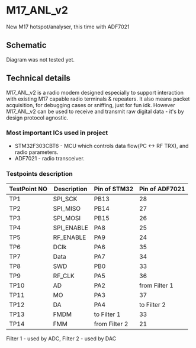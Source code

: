 # M17_ANL_v2
New M17 hotspot/analyser, this time with ADF7021

## Schematic
Diagram was not tested yet.

## Technical details

M17_ANL_v2 is a radio modem designed especially to support interaction with existing M17 capable radio terminals & repeaters. It also means packet acquisition, for debugging cases or sniffing, just for fun idk.
However M17_ANL_v2 can be used to receive and transmit raw digital data - it's by design protocol agnostic. 

### Most important ICs used in project

* STM32F303CBT6 - MCU which controls data flow(PC <-> RF TRX), and radio parameters.
* ADF7021 - radio transceiver.

### Testpoints description

| TestPoint NO  | Description | Pin of STM32 | Pin of ADF7021 |
| ------------- | ------------- | ------------- | ------------- |
| TP1  | SPI_SCK  | PB13  | 28 |
| TP2  | SPI_MISO  | PB14  | 27 |
| TP3  | SPI_MOSI  | PB15  | 26 |
| TP4  | SPI_ENABLE  | PA8  | 25 |
| TP5  | RF_ENABLE  | PA9  | 24 |
| TP6  | DClk  | PA6  | 35 |
| TP7  | Data  | PA7  | 34 |
| TP8  | SWD  | PB0  | 33 |
| TP9  | RF_CLK  | PA5  | 36 |
| TP10  | AD  | PA2  | from Filter 1 |
| TP11  | MO  | PA3  | 37 |
| TP12  | DA  | PA4  | to Filter 2 |
| TP13  | FMDM  | to Filter 1  | 33 |
| TP14  | FMM  | from Filter 2  | 21 |

Filter 1 - used by ADC,
Filter 2 - used by DAC


